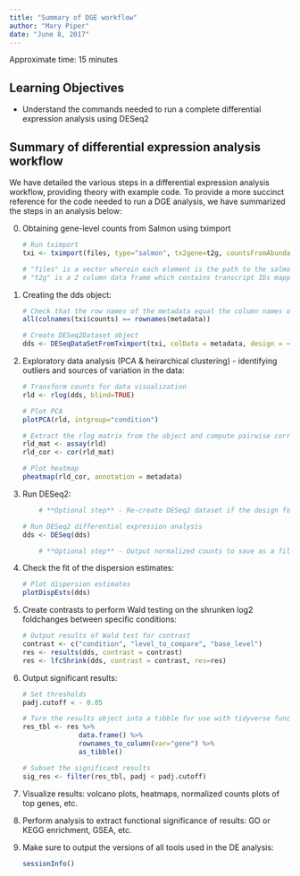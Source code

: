 ```yaml
---
title: "Summary of DGE workflow"
author: "Mary Piper"
date: "June 8, 2017"
---
```


Approximate time: 15 minutes

## Learning Objectives 

* Understand the commands needed to run a complete differential expression analysis using DESeq2

## Summary of differential expression analysis workflow

We have detailed the various steps in a differential expression analysis workflow, providing theory with example code. To provide a more succinct reference for the code needed to run a DGE analysis, we have summarized the steps in an analysis below:

0. Obtaining gene-level counts from Salmon using tximport

	```r
	# Run tximport
	txi <- tximport(files, type="salmon", tx2gene=t2g, countsFromAbundance = "lengthScaledTPM")
	
	# "files" is a vector wherein each element is the path to the salmon quant.sf file, and each element is named with the name of the sample.
	# "t2g" is a 2 column data frame which contains transcript IDs mapped to geneIDs (in that order)
	```

1. Creating the dds object:
		
	```r
	# Check that the row names of the metadata equal the column names of the **raw counts** data
	all(colnames(txi$counts) == rownames(metadata))
	
	# Create DESeq2Dataset object
	dds <- DESeqDataSetFromTximport(txi, colData = metadata, design = ~ condition)
	```
	
2. Exploratory data analysis (PCA & heirarchical clustering) - identifying outliers and sources of variation in the data:
	
	```r
	# Transform counts for data visualization
	rld <- rlog(dds, blind=TRUE)
	
	# Plot PCA 
	plotPCA(rld, intgroup="condition")
	
	# Extract the rlog matrix from the object and compute pairwise correlation values
	rld_mat <- assay(rld)
	rld_cor <- cor(rld_mat)
	
	# Plot heatmap
	pheatmap(rld_cor, annotation = metadata)
	```
	
3. Run DESeq2:

	```r
		# **Optional step** - Re-create DESeq2 dataset if the design formula has changed after QC analysis in include other sources of variation using "dds <- DESeqDataSetFromTximport(txi, colData = metadata, design = ~ covaraite + condition)"

	# Run DESeq2 differential expression analysis
	dds <- DESeq(dds)

		# **Optional step** - Output normalized counts to save as a file to access outside RStudio using "normalized_counts <- counts(dds, normalized=TRUE)"
	```
	
4. Check the fit of the dispersion estimates:
	
	```r
	# Plot dispersion estimates
	plotDispEsts(dds)
	``` 

5. Create contrasts to perform Wald testing on the shrunken log2 foldchanges between specific conditions:

	```r
	# Output results of Wald test for contrast
	contrast <- c("condition", "level_to_compare", "base_level")
	res <- results(dds, contrast = contrast)
	res <- lfcShrink(dds, contrast = contrast, res=res)
	```

6. Output significant results:

	```r
	# Set thresholds
	padj.cutoff < - 0.05
	
	# Turn the results object into a tibble for use with tidyverse functions
	res_tbl <- res %>%
                  data.frame() %>%
                  rownames_to_column(var="gene") %>% 
                  as_tibble()
	
	# Subset the significant results
	sig_res <- filter(res_tbl, padj < padj.cutoff)
	```

7. Visualize results: volcano plots, heatmaps, normalized counts plots of top genes, etc.

8. Perform analysis to extract functional significance of results: GO or KEGG enrichment, GSEA, etc.

9. Make sure to output the versions of all tools used in the DE analysis:

	```r
	sessionInfo()
	```
